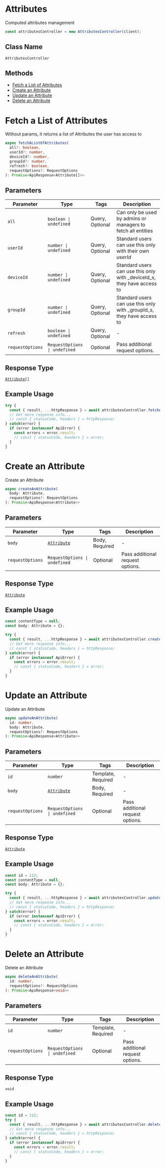 # Attributes

Computed attributes management

```ts
const attributesController = new AttributesController(client);
```

## Class Name

`AttributesController`

## Methods

* [Fetch a List of Attributes](../../doc/controllers/attributes.md#fetch-a-list-of-attributes)
* [Create an Attribute](../../doc/controllers/attributes.md#create-an-attribute)
* [Update an Attribute](../../doc/controllers/attributes.md#update-an-attribute)
* [Delete an Attribute](../../doc/controllers/attributes.md#delete-an-attribute)


# Fetch a List of Attributes

Without params, it returns a list of Attributes the user has access to

```ts
async fetchAListOfAttributes(
  all?: boolean,
  userId?: number,
  deviceId?: number,
  groupId?: number,
  refresh?: boolean,
  requestOptions?: RequestOptions
): Promise<ApiResponse<Attribute[]>>
```

## Parameters

| Parameter | Type | Tags | Description |
|  --- | --- | --- | --- |
| `all` | `boolean \| undefined` | Query, Optional | Can only be used by admins or managers to fetch all entities |
| `userId` | `number \| undefined` | Query, Optional | Standard users can use this only with their own _userId_ |
| `deviceId` | `number \| undefined` | Query, Optional | Standard users can use this only with _deviceId_s, they have access to |
| `groupId` | `number \| undefined` | Query, Optional | Standard users can use this only with _groupId_s, they have access to |
| `refresh` | `boolean \| undefined` | Query, Optional | - |
| `requestOptions` | `RequestOptions \| undefined` | Optional | Pass additional request options. |

## Response Type

[`Attribute[]`](../../doc/models/attribute.md)

## Example Usage

```ts
try {
  const { result, ...httpResponse } = await attributesController.fetchAListOfAttributes();
  // Get more response info...
  // const { statusCode, headers } = httpResponse;
} catch(error) {
  if (error instanceof ApiError) {
    const errors = error.result;
    // const { statusCode, headers } = error;
  }
}
```


# Create an Attribute

Create an Attribute

```ts
async createAnAttribute(
  body: Attribute,
  requestOptions?: RequestOptions
): Promise<ApiResponse<Attribute>>
```

## Parameters

| Parameter | Type | Tags | Description |
|  --- | --- | --- | --- |
| `body` | [`Attribute`](../../doc/models/attribute.md) | Body, Required | - |
| `requestOptions` | `RequestOptions \| undefined` | Optional | Pass additional request options. |

## Response Type

[`Attribute`](../../doc/models/attribute.md)

## Example Usage

```ts
const contentType = null;
const body: Attribute = {};

try {
  const { result, ...httpResponse } = await attributesController.createAnAttribute(body);
  // Get more response info...
  // const { statusCode, headers } = httpResponse;
} catch(error) {
  if (error instanceof ApiError) {
    const errors = error.result;
    // const { statusCode, headers } = error;
  }
}
```


# Update an Attribute

Update an Attribute

```ts
async updateAnAttribute(
  id: number,
  body: Attribute,
  requestOptions?: RequestOptions
): Promise<ApiResponse<Attribute>>
```

## Parameters

| Parameter | Type | Tags | Description |
|  --- | --- | --- | --- |
| `id` | `number` | Template, Required | - |
| `body` | [`Attribute`](../../doc/models/attribute.md) | Body, Required | - |
| `requestOptions` | `RequestOptions \| undefined` | Optional | Pass additional request options. |

## Response Type

[`Attribute`](../../doc/models/attribute.md)

## Example Usage

```ts
const id = 112;
const contentType = null;
const body: Attribute = {};

try {
  const { result, ...httpResponse } = await attributesController.updateAnAttribute(id, body);
  // Get more response info...
  // const { statusCode, headers } = httpResponse;
} catch(error) {
  if (error instanceof ApiError) {
    const errors = error.result;
    // const { statusCode, headers } = error;
  }
}
```


# Delete an Attribute

Delete an Attribute

```ts
async deleteAnAttribute(
  id: number,
  requestOptions?: RequestOptions
): Promise<ApiResponse<void>>
```

## Parameters

| Parameter | Type | Tags | Description |
|  --- | --- | --- | --- |
| `id` | `number` | Template, Required | - |
| `requestOptions` | `RequestOptions \| undefined` | Optional | Pass additional request options. |

## Response Type

`void`

## Example Usage

```ts
const id = 112;
try {
  const { result, ...httpResponse } = await attributesController.deleteAnAttribute(id);
  // Get more response info...
  // const { statusCode, headers } = httpResponse;
} catch(error) {
  if (error instanceof ApiError) {
    const errors = error.result;
    // const { statusCode, headers } = error;
  }
}
```

